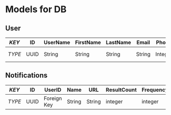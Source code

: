 # Models for DB

## User
|_KEY_|**ID**|**UserName**|**FirstName**|**LastName**|**Email**|**Phone**|**Password**|**Premium**|**NotificationCount**|
|---|---|---|---|---|---|---|---|---|---|
|_TYPE_|UUID|String|String|String|String|Integer|String _encrypted_|Boolean|Integer|



## Notifications
|_KEY_|**ID**|**UserID**|**Name**|**URL**|**ResultCount**|**Frequency**|
|---|---|---|---|---|---|---|
|_TYPE_|UUID|Foreign Key|String|String|integer|integer|

